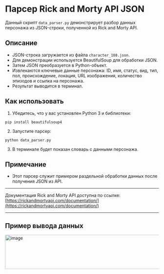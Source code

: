 # Парсер Rick and Morty API JSON

Данный скрипт `data_parser.py` демонстрирует разбор данных персонажа из JSON-строки, полученной из Rick and Morty API.

## Описание

- JSON-строка загружается из файла `character_108.json`.
- Для демонстрации используется BeautifulSoup для обработки JSON.
- Затем JSON преобразуется в Python-объект.
- Извлекаются ключевые данные персонажа: ID, имя, статус, вид, тип, пол, происхождение, локация, URL изображения, количество эпизодов и ссылка на персонажа.
- Результат выводится в терминал.

## Как использовать

1. Убедитесь, что у вас установлен Python 3 и библиотеки:

`pip install beautifulsoup4`


2. Запустите парсер:

`python data_parser.py`


3. В терминале будет показан словарь с данными персонажа.

## Примечание

- Этот парсер служит примером раздельной обработки данных после получения JSON из API.

---


Документация Rick and Morty API доступна по ссылке:  
[https://rickandmortyapi.com/documentation/](https://rickandmortyapi.com/documentation/)

---

## Пример вывода данных

<img width="902" height="112" alt="image" src="https://github.com/user-attachments/assets/566f4a51-f376-45c4-9786-debee13de537" />

